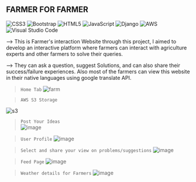 ## FARMER FOR FARMER
![CSS3](https://img.shields.io/badge/css3-%231572B6.svg?style=for-the-badge&logo=css3&logoColor=white)   ![Bootstrap](https://img.shields.io/badge/bootstrap-%238511FA.svg?style=for-the-badge&logo=bootstrap&logoColor=white) ![HTML5](https://img.shields.io/badge/html5-%23E34F26.svg?style=for-the-badge&logo=html5&logoColor=white)  ![JavaScript](https://img.shields.io/badge/javascript-%23323330.svg?style=for-the-badge&logo=javascript&logoColor=%23F7DF1E) ![Django](https://img.shields.io/badge/django-%23092E20.svg?style=for-the-badge&logo=django&logoColor=white) ![AWS](https://img.shields.io/badge/AWS-%23FF9900.svg?style=for-the-badge&logo=amazon-aws&logoColor=white) ![Visual Studio Code](https://img.shields.io/badge/Visual%20Studio%20Code-0078d7.svg?style=for-the-badge&logo=visual-studio-code&logoColor=white)

--> This is Farmer's interaction Website through this project, I aimed to develop an interactive platform where farmers can interact with agriculture experts and other farmers to solve their queries. 

--> They can ask a question, suggest Solutions, and can also share their success/failure experiences. Also most of the farmers can view this website in their native languages using google translate API.



> `Home Tab`
![farm](https://user-images.githubusercontent.com/68388179/125942131-798d62cc-f93c-4d6d-ab7c-c9f03e78802a.png)

> `AWS S3 Storage ` 

![s3](https://github.com/Naaru-01/FarmerForFarmer/assets/68388179/e4082053-9eca-4382-acc5-62a9012b6b28)

 > `Post Your Ideas`  
 ![image](https://github.com/Naaru-01/FarmerForFarmer/assets/68388179/f367a960-7fb1-4562-b9b6-2ea44429ae90)

 >  `User Profile` 
![image](https://github.com/Naaru-01/FarmerForFarmer/assets/68388179/8ce30ec2-7471-4f7c-9316-206d3188da1a)

> `Select and share your view on problems/suggestions`
![image](https://github.com/Naaru-01/FarmerForFarmer/assets/68388179/8cec4d97-517b-45a2-83c1-d23d1c711927)

> `Feed Page`
 ![image](https://github.com/Naaru-01/FarmerForFarmer/assets/68388179/6f2589e3-d6c8-43b2-8e9c-9ece82bb1909)


> `Weather details for Farmers` 
![image](https://github.com/Naaru-01/FarmerForFarmer/assets/68388179/a027fc9a-1fe5-4ad1-92ab-7b8ae550d606)




